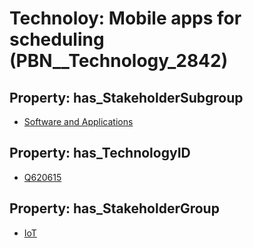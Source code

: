 # Technoloy: __Mobile apps for scheduling__ (PBN__Technology_2842)

## Property: has_StakeholderSubgroup

* [Software and Applications](PBN__TechSubgroup_122)

## Property: has_TechnologyID

* [Q620615](Q620615)

## Property: has_StakeholderGroup

* [IoT](PBN__TechGroup_16)


